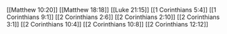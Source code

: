[[Matthew 10:20]]
[[Matthew 18:18]]
[[Luke 21:15]]
[[1 Corinthians 5:4]]
[[1 Corinthians 9:1]]
[[2 Corinthians 2:6]]
[[2 Corinthians 2:10]]
[[2 Corinthians 3:1]]
[[2 Corinthians 10:4]]
[[2 Corinthians 10:8]]
[[2 Corinthians 12:12]]

